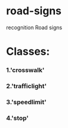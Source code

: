 # road-signs
recognition Road signs

# Classes:

### 1.'crosswalk'
### 2.'trafficlight'
### 3.'speedlimit'
### 4.'stop'
